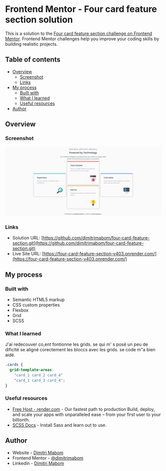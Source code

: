 # Frontend Mentor - Four card feature section solution

This is a solution to the [Four card feature section challenge on Frontend Mentor](https://www.frontendmentor.io/challenges/four-card-feature-section-weK1eFYK). Frontend Mentor challenges help you improve your coding skills by building realistic projects.

## Table of contents

- [Overview](#overview)
  - [Screenshot](#screenshot)
  - [Links](#links)
- [My process](#my-process)
  - [Built with](#built-with)
  - [What I learned](#what-i-learned)
  - [Useful resources](#useful-resources)
- [Author](#author)

## Overview

### Screenshot

![](./design/final-design.png)

### Links

- Solution URL: [https://github.com/dimitrimabom/four-card-feature-section.git](https://github.com/dimitrimabom/four-card-feature-section.git)
- Live Site URL: [https://four-card-feature-section-v403.onrender.com/](https://four-card-feature-section-v403.onrender.com/)

## My process

### Built with

- Semantic HTML5 markup
- CSS custom properties
- Flexbox
- Grid
- SCSS

### What I learned

J'ai redecouver co,ent fontionne les grids. se qui m' s posé un peu de dificlté se aligné corectement les bloccs avec les grids. se code m"a bien aidé.

```css
.cards {
  grid-template-areas:
    "card_1 card_2 card_4"
    "card_1 card_3 card_4";
}
```

### Useful resources

- [Free Host - render.com](https://render.com/) - Our fastest path to production
  Build, deploy, and scale your apps with unparalleled ease – from your first user to your billionth.
- [SCSS Docs](https://sass-lang.com/guide/) - Install Sass and learn out to use.

## Author

- Website - [Dimitri Mabom](https://github.com/dimitrimabom)
- Frontend Mentor - [@dimitrimabom](https://www.frontendmentor.io/profile/dimitrimabom)
- Linkedin - [Dimitri Mabom](https://www.linkedin.com/in/dimitri-mabom/)
